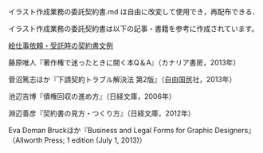 イラスト作成業務の委託契約書.md は自由に改変して使用でき，再配布できる．

イラスト作成業務の委託契約書は以下の記事・書籍を参考に作成されています。  

[絵仕事依頼・受託時の契約書文例](http://ngk.xii.jp/text/copyright_non_assignment.html)  

藤原唯人『著作権で迷ったときに開く本Q＆A』（カナリア書房，2013年）  

菅沼篤志ほか『下請契約トラブル解決法 第2版』（自由国民社，2013年）  

池辺吉博『債権回収の進め方』（日経文庫，2006年）  

淵辺善彦『契約書の見方・つくり方』（日経文庫，2012年）

Eva Doman Bruckほか『Business and Legal Forms for Graphic Designers』（Allworth Press; 1 edition (July 1, 2013)）
